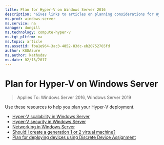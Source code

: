 ```yaml
---
title: Plan for Hyper-V on Windows Server 2016
description: "Gives links to articles on planning considerations for Hyper-V"
ms.prod: windows-server
ms.service: na
manager: dongill
ms.technology: compute-hyper-v
ms.tgt_pltfrm: na
ms.topic: article
ms.assetid: fba1e964-3ac3-4852-83dc-eb20752765fd
author: KBDAzure
ms.author: kathydav
ms.date: 02/13/2017
---
```

# Plan for Hyper-V on Windows Server

>Applies To: Windows Server 2016, Windows Server 2019

Use these resources to help you plan your Hyper-V deployment.
   
-  [Hyper-V scalability in Windows Server](plan-hyper-v-scalability-in-windows-server.md)  
-  [Hyper-V security in Windows Server](plan-hyper-v-security-in-windows-server.md)
-  [Networking in Windows Server](plan-hyper-v-networking-in-windows-server.md) 
-  [Should I create a generation 1 or 2 virtual machine?](Should-I-create-a-generation-1-or-2-virtual-machine-in-Hyper-V.md)
- [Plan for deploying devices using Discrete Device Assignment](plan-for-deploying-devices-using-discrete-device-assignment.md)
  


